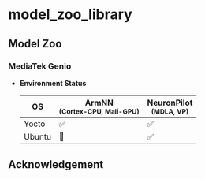 # model_zoo_library
## Model Zoo
### MediaTek Genio
* **Environment Status**
  
  |         OS       | ArmNN<br><sup>(Cortex-CPU, Mali-GPU)  | NeuronPilot<br><sup>(MDLA, VP)  |
  |         ----     |         --------------------          |       -------------------       |
  |      Yocto       |        :white_check_mark:             |       :white_check_mark:        |
  |      Ubuntu      |       :black_square_button:           |       :white_check_mark:        |



## Acknowledgement
